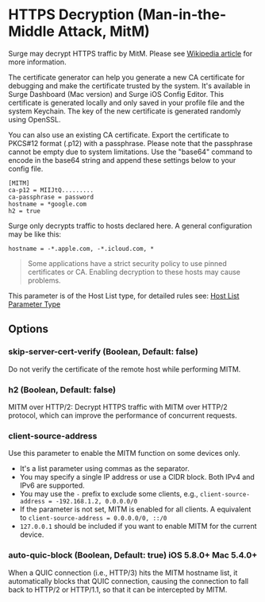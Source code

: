 HTTPS Decryption (Man-in-the-Middle Attack, MitM)
=================================================

Surge may decrypt HTTPS traffic by MitM. Please see [Wikipedia article](https://en.wikipedia.org/wiki/Man-in-the-middle_attack) for more information.

The certificate generator can help you generate a new CA certificate for debugging and make the certificate trusted by the system. It's available in Surge Dashboard (Mac version) and Surge iOS Config Editor. This certificate is generated locally and only saved in your profile file and the system Keychain. The key of the new certificate is generated randomly using OpenSSL.

You can also use an existing CA certificate. Export the certificate to PKCS#12 format (.p12) with a passphrase. Please note that the passphrase cannot be empty due to system limitations. Use the "base64" command to encode in the base64 string and append these settings below to your config file.

    [MITM]
    ca-p12 = MIIJtQ.........
    ca-passphrase = password
    hostname = *google.com
    h2 = true
    

Surge only decrypts traffic to hosts declared here. A general configuration may be like this:

`hostname = -*.apple.com, -*.icloud.com, *`

> Some applications have a strict security policy to use pinned certificates or CA. Enabling decryption to these hosts may cause problems.

This parameter is of the Host List type, for detailed rules see: [Host List Parameter Type](../others/host-list.html)

Options
-------

### skip-server-cert-verify (Boolean, Default: false)

Do not verify the certificate of the remote host while performing MITM.

### h2 (Boolean, Default: false)

MITM over HTTP/2: Decrypt HTTPS traffic with MITM over HTTP/2 protocol, which can improve the performance of concurrent requests.

### client-source-address

Use this parameter to enable the MITM function on some devices only.

*   It's a list parameter using commas as the separator.
*   You may specify a single IP address or use a CIDR block. Both IPv4 and IPv6 are supported.
*   You may use the `-` prefix to exclude some clients, e.g., `client-source-address = -192.168.1.2, 0.0.0.0/0`
*   If the parameter is not set, MITM is enabled for all clients. A equivalent to `client-source-address = 0.0.0.0/0, ::/0`
*   `127.0.0.1` should be included if you want to enable MITM for the current device.

### auto-quic-block (Boolean, Default: true) iOS 5.8.0+ Mac 5.4.0+

When a QUIC connection (i.e., HTTP/3) hits the MITM hostname list, it automatically blocks that QUIC connection, causing the connection to fall back to HTTP/2 or HTTP/1.1, so that it can be intercepted by MITM.